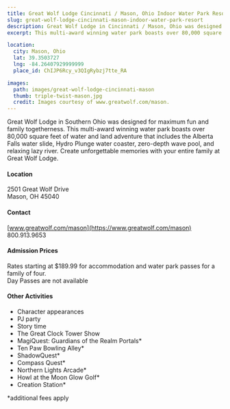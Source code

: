 ```yaml
---
title: Great Wolf Lodge Cincinnati / Mason, Ohio Indoor Water Park Resort
slug: great-wolf-lodge-cincinnati-mason-indoor-water-park-resort
description: Great Wolf Lodge in Cincinnati / Mason, Ohio was designed for maximum fun and family entertainment.  
excerpt: This multi-award winning water park boasts over 80,000 square feet of water and land adventure!

location:
  city: Mason, Ohio
  lat: 39.3503727
  lng: -84.26407929999999
  place_id: ChIJP6Rcy_v3QIgRybzj7tte_RA

images:
  path: images/great-wolf-lodge-cincinnati-mason
  thumb: triple-twist-mason.jpg
  credit: Images courtesy of www.greatwolf.com/mason.
---
```


Great Wolf Lodge in Southern Ohio was designed for maximum fun and family togetherness.  This multi-award winning water park boasts over 80,000 square feet of water and land adventure that includes the Alberta Falls water slide, Hydro Plunge water coaster, zero-depth wave pool, and relaxing lazy river.  Create unforgettable memories with your entire family at Great Wolf Lodge.   


#### Location
2501 Great Wolf Drive  
Mason, OH 45040

#### Contact
[www.greatwolf.com/mason](https://www.greatwolf.com/mason)  
800.913.9653

#### Admission Prices
Rates starting at $189.99 for accommodation and water park passes for a family of four.  
Day Passes are not available 

#### Other Activities 
- Character appearances  
- PJ party  
- Story time  
- The Great Clock Tower Show   
- MagiQuest: Guardians of the Realm Portals*  
- Ten Paw Bowling Alley*  
- ShadowQuest*  
- Compass Quest*  
- Northern Lights Arcade*  
- Howl at the Moon Glow Golf*  
- Creation Station*  
 
 *additional fees apply 
